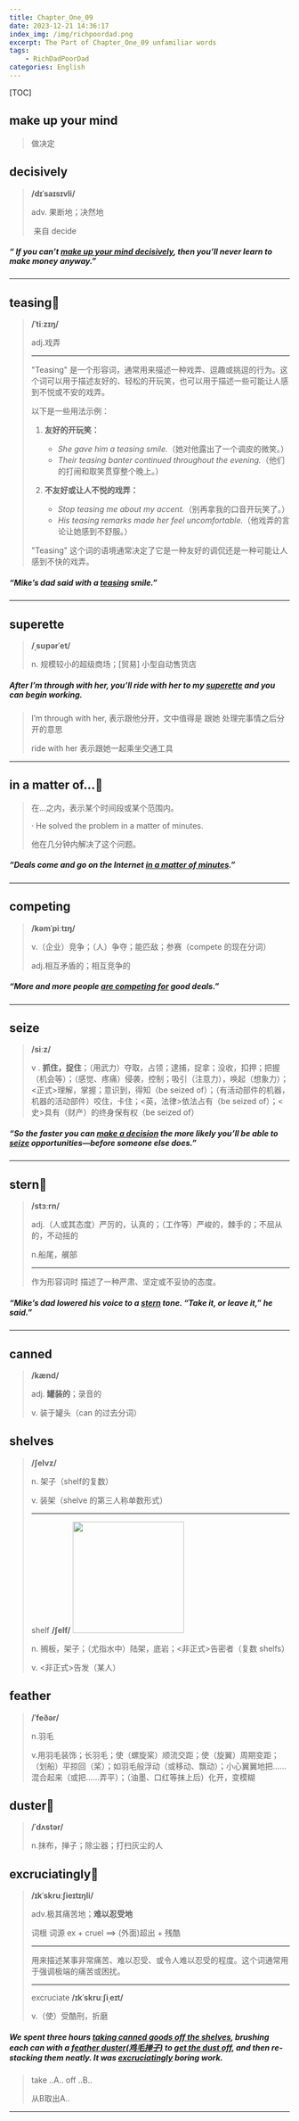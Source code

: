 ```yaml
---
title: Chapter_One_09
date: 2023-12-21 14:36:17
index_img: /img/richpoordad.png
excerpt: The Part of Chapter_One_09 unfamiliar words
tags: 
    - RichDadPoorDad
categories: English
---
```


[TOC]

## make up your mind

> 做决定

## decisively

>**/dɪˈsaɪsɪvli/**
>
>adv.
>果断地；决然地
>
>​	来自 decide

##### “ If you can’t <u>**make up your mind** **decisively**</u>, then you’ll never learn to make money anyway.”

---

## teasing🚩

> **/ˈtiːzɪŋ/**
>
> adj.戏弄
>
> ---
>
> "Teasing" 是一个形容词，通常用来描述一种戏弄、逗趣或挑逗的行为。这个词可以用于描述友好的、轻松的开玩笑，也可以用于描述一些可能让人感到不悦或不安的戏弄。
>
> 以下是一些用法示例：
>
> 1. **友好的开玩笑：**
>    - *She gave him a teasing smile.*（她对他露出了一个调皮的微笑。）
>    - *Their teasing banter continued throughout the evening.*（他们的打闹和取笑贯穿整个晚上。）
>
> 2. **不友好或让人不悦的戏弄：**
>    - *Stop teasing me about my accent.*（别再拿我的口音开玩笑了。）
>    - *His teasing remarks made her feel uncomfortable.*（他戏弄的言论让她感到不舒服。）
>
> "Teasing" 这个词的语境通常决定了它是一种友好的调侃还是一种可能让人感到不快的戏弄。

##### “Mike’s dad said with a **<u>teasing</u>** smile.”

---

## superette

> **/ˌsʊpərˈet/**
>
> n.
> 规模较小的超级商场；[贸易] 小型自动售货店

##### After I’m through with her, you’ll ride with her to my **<u>superette</u>** and you can begin working.

> I’m through with her, 表示跟他分开，文中值得是 跟她 处理完事情之后分开的意思
>
> ride with her 表示跟她一起乘坐交通工具

---

## in a matter of...🚩

> 在...之内，表示某个时间段或某个范围内。
>
> · He solved the problem in a matter of minutes.
>
> 他在几分钟内解决了这个问题。

##### “Deals come and go on the Internet **<u>in a matter of minutes</u>.**”

---

## competing

> **/kəmˈpiːtɪŋ/**
>
> v.（企业）竞争；（人）争夺；能匹敌；参赛（compete 的现在分词）
>
> adj.相互矛盾的；相互竞争的

##### “More and more people <u>are **competing** for</u> good deals.”

---

## seize

> **/siːz/**
>
> v . **抓住，捉住**；（用武力）夺取，占领；逮捕，捉拿；没收，扣押；把握（机会等）；（感觉、疼痛）侵袭，控制；吸引（注意力），唤起（想象力）；<正式>理解，掌握；意识到，得知（be seized of）；（有活动部件的机器，机器的活动部件）咬住，卡住；<英，法律>依法占有（be seized of）；<史>具有（财产）的终身保有权（be seized of）

##### “So the faster you can <u>make a decision</u> the more likely you’ll be able to **<u>seize</u>** opportunities—before someone else does.”

---

## stern🚩

> **/stɜːrn/**
>
> adj.（人或其态度）严厉的，认真的；（工作等）严峻的，棘手的；不屈从的，不动摇的
> 
>n.船尾，艉部
> 
> ---
>
> 作为形容词时 描述了一种严肃、坚定或不妥协的态度。

##### “Mike’s dad lowered his voice to a **<u>stern</u>** tone. “Take it, or leave it,” he said.”

---

## canned

> **/kænd/**
>
> adj.
> **罐装的**；录音的
>
> v.
> 装于罐头（can 的过去分词）

## shelves

> **/ʃelvz/**
>
> n.
> 架子（shelf的复数）
>
> v.
> 装架（shelve 的第三人称单数形式）
>
> ---
>
> shelf **/ʃelf/**
><img src="https://ydlunacommon-cdn.nosdn.127.net/2c7908708eafe2764c911d140c32c2d1.jpg" width="200px" />
> 
> n.
>搁板，架子；（尤指水中）陆架，底岩；<非正式>告密者（复数 shelfs）
> 
> v.
><非正式>告发（某人）

## feather

> **/ˈfeðər/**
>
> n.羽毛
> 
>v.用羽毛装饰；长羽毛；使（螺旋桨）顺流交距；使（旋翼）周期变距；（划船）平掠回（桨）；如羽毛般浮动（或移动、飘动）；小心翼翼地把……混合起来（或把……弄平）；（油墨、口红等抹上后）化开，变模糊

## duster🚩

> **/ˈdʌstər/**
>
> n.抹布，掸子；除尘器；打扫灰尘的人

## excruciatingly🚩

> **/ɪkˈskruːʃieɪtɪŋli/**
>
> adv.极其痛苦地；**难以忍受地**
>
> 词根 词源  ex + cruel ==> (外面)超出 + 残酷
>
> ---
>
> 用来描述某事非常痛苦、难以忍受、或令人难以忍受的程度。这个词通常用于强调极端的痛苦或困扰。
>
> ---
>
> excruciate	**/ɪkˈskruːʃiˌeɪt/**
>
> v.（使）受酷刑，折磨

##### We spent three hours <u>taking **canned** goods off the **shelves**</u>, brushing each can with a <u>**feather duster**(鸡毛掸子)</u> to <u>get the dust off</u>, and then re-stacking them neatly. It was **<u>excruciatingly</u>** boring work.

> take ..A.. off ..B..
>
> 从B取出A..

---

